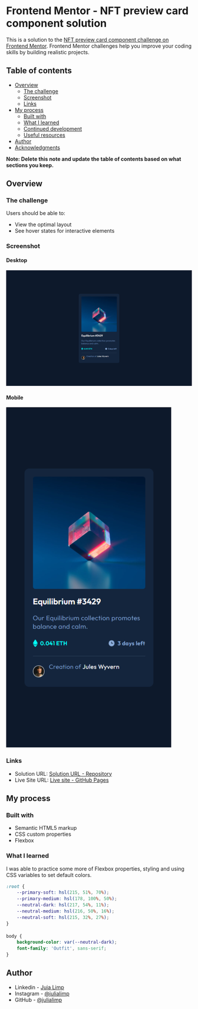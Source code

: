 # Frontend Mentor - NFT preview card component solution

This is a solution to the [NFT preview card component challenge on Frontend Mentor](https://www.frontendmentor.io/challenges/nft-preview-card-component-SbdUL_w0U). Frontend Mentor challenges help you improve your coding skills by building realistic projects. 

## Table of contents

- [Overview](#overview)
  - [The challenge](#the-challenge)
  - [Screenshot](#screenshot)
  - [Links](#links)
- [My process](#my-process)
  - [Built with](#built-with)
  - [What I learned](#what-i-learned)
  - [Continued development](#continued-development)
  - [Useful resources](#useful-resources)
- [Author](#author)
- [Acknowledgments](#acknowledgments)

**Note: Delete this note and update the table of contents based on what sections you keep.**

## Overview

### The challenge

Users should be able to:

- View the optimal layout
- See hover states for interactive elements

### Screenshot

#### Desktop
<a href="#" target="_blank">
  <img src="./src/images/desktop-screenshot.png">
</a>

#### Mobile
<a href="#" target="_blank">
  <img src="./src/images/mobile-screenshot-1.png">
</a>

### Links

- Solution URL: [Solution URL - Repository](https://github.com/julialimp/nft-card-component)
- Live Site URL: [Live site - GitHub Pages](https://julialimp.github.io/nft-card-component/)

## My process

### Built with

- Semantic HTML5 markup
- CSS custom properties
- Flexbox

### What I learned

I was able to practice some more of Flexbox properties, styling and using CSS variables to set default colors.


```css
:root {
    --primary-soft: hsl(215, 51%, 70%);
    --primary-medium: hsl(178, 100%, 50%);
    --neutral-dark: hsl(217, 54%, 11%);
    --neutral-medium: hsl(216, 50%, 16%);
    --neutral-soft: hsl(215, 32%, 27%);
}

body {
    background-color: var(--neutral-dark);
    font-family: 'Outfit', sans-serif;
}
```
## Author

- Linkedin - [Juia Limp](https://www.linkedin.com/in/julialimp)
- Instagram - [@julialimp](https://www.instagram.com/julialimp)
- GitHub - [@julialimp](https://github.com/julialimp)